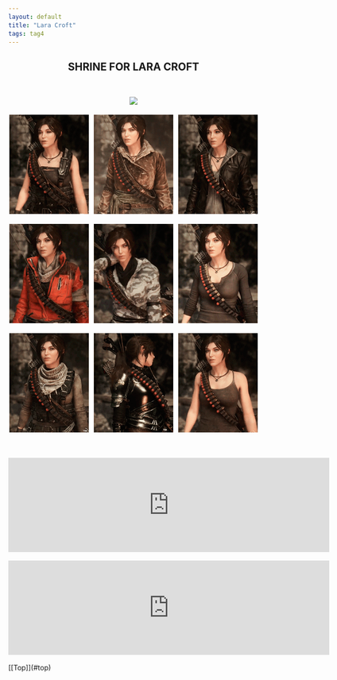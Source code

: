 ```yaml
---
layout: default
title: "Lara Croft"
tags: tag4
---
```


<h2 align="center">
SHRINE FOR LARA CROFT
</h2>
<br>
<p align="center">
  <img src="http://cdn.edgecast.steamstatic.com/steam/apps/391220/extras/ROTTR_AimGreater_30.jpg" />
  <br>
  <br>
  <img src="../images/lara_croft/595675716_preview_tumblr_nzfm6rPpdJ1twquoto1_500.gif" />
  <br>
  <br>
  <img src="../images/lara_croft/595675716_preview_tumblr_nzfm6rPpdJ1twquoto2_r1_500.gif" />
  <br>
  <br>
  <img src="../images/lara_croft/595675716_preview_tumblr_nzfm6rPpdJ1twquoto5_500.gif" />
</p>
<br>
<br>
<iframe src="https://store.steampowered.com/widget/391220/90033/" frameborder="0" width="646" height="190" align="center"></iframe>
<br>
<br>
<iframe src="https://store.steampowered.com/widget/391220/90034/" frameborder="0" width="646" height="190" align="center"></iframe>
<br>
<br>
[[Top]](#top)
